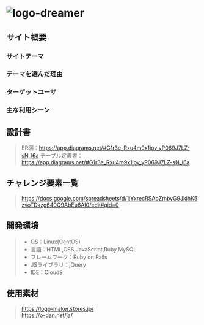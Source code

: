 # ![logo-dreamer](https://user-images.githubusercontent.com/78590928/131905413-cd6e1e94-78de-4d54-b302-e6d897b5ecb4.png)

## サイト概要




### サイトテーマ


### テーマを選んだ理由


### ターゲットユーザ


### 主な利用シーン


## 設計書

>ER図：https://app.diagrams.net/#G1r3e_Rxu4m9x1iov_yP069J7LZ-sN_l6a
>テーブル定義書：https://app.diagrams.net/#G1r3e_Rxu4m9x1iov_yP069J7LZ-sN_l6a


## チャレンジ要素一覧
>https://docs.google.com/spreadsheets/d/1jYxrecRSAbZmbvG9JkjhK5zvoTDkzg640Q9AbEu6AI0/edit#gid=0

## 開発環境
>- OS：Linux(CentOS)
>- 言語：HTML,CSS,JavaScript,Ruby,MySQL
>- フレームワーク：Ruby on Rails
>- JSライブラリ：jQuery
>- IDE：Cloud9

## 使用素材
>https://logo-maker.stores.jp/  
>https://o-dan.net/ja/